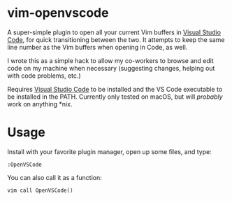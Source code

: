 # vim-openvscode

A super-simple plugin to open all your current Vim buffers in [Visual Studio
Code](https://code.visualstudio.com), for quick transitioning between the two.
It attempts to keep the same line number as the Vim buffers when opening in
Code, as well.

I wrote this as a simple hack to allow my co-workers to browse and edit code on
my machine when necessary (suggesting changes, helping out with code problems,
etc.)

Requires [Visual Studio Code](https://code.visualstudio.com) to be installed and
the VS Code executable to be installed in the PATH. Currently only tested on
macOS, but will *probably* work on anything *nix.

# Usage

Install with your favorite plugin manager, open up some files, and type:

```vim
:OpenVSCode
```

You can also call it as a function:

```
vim call OpenVSCode()
```

